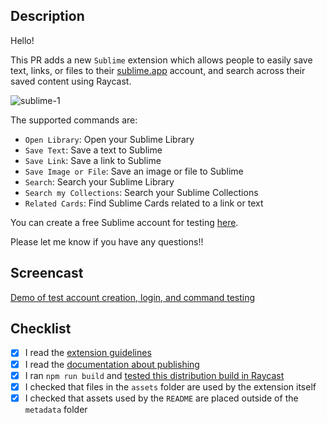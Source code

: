 ## Description

Hello!

This PR adds a new `Sublime` extension which allows people to easily save text, links, or files to their [sublime.app](https://sublime.app) account, and search across their saved content using Raycast.

![sublime-1](https://github.com/user-attachments/assets/be564fc8-4b2c-4e1a-ad09-b888b017b365)

The supported commands are:

-   `Open Library`: Open your Sublime Library
-   `Save Text`: Save a text to Sublime
-   `Save Link`: Save a link to Sublime
-   `Save Image or File`: Save an image or file to Sublime
-   `Search`: Search your Sublime Library
-   `Search my Collections`: Search your Sublime Collections
-   `Related Cards`: Find Sublime Cards related to a link or text

You can create a free Sublime account for testing [here](http://sublime.app/join).

Please let me know if you have any questions!!

## Screencast

[Demo of test account creation, login, and command testing](https://app.usebubbles.com/svgWUXUyYUweaGESNme4Vo/sublime-raycast-demo)

## Checklist

-   [x] I read the [extension guidelines](https://developers.raycast.com/basics/prepare-an-extension-for-store)
-   [x] I read the [documentation about publishing](https://developers.raycast.com/basics/publish-an-extension)
-   [x] I ran `npm run build` and [tested this distribution build in Raycast](https://developers.raycast.com/basics/prepare-an-extension-for-store#metadata-and-configuration)
-   [x] I checked that files in the `assets` folder are used by the extension itself
-   [x] I checked that assets used by the `README` are placed outside of the `metadata` folder
